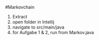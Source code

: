 #Markovchain
1. Extract
2. open folder in Intellij
3. navigate to src/main/java
4. for Aufgabe 1 & 2, run from Markov.java
